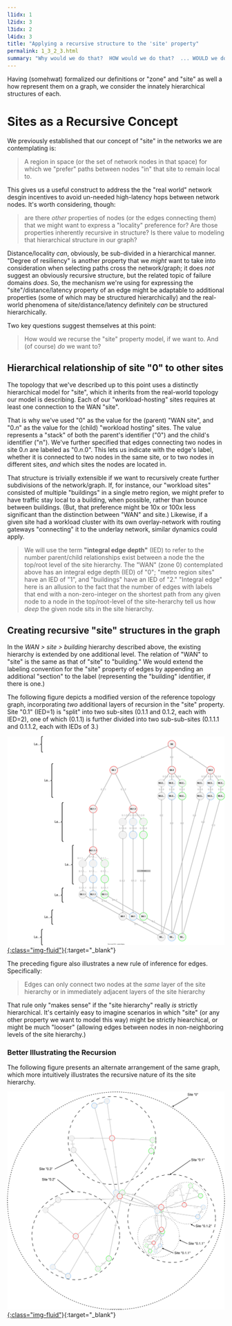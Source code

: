 ```yaml
---
l1idx: 1
l2idx: 3
l3idx: 2
l4idx: 3
title: "Applying a recursive structure to the 'site' property"
permalink: 1_3_2_3.html
summary: "Why would we do that?  HOW would we do that?  ... WOULD we do that?"
---
```


Having (somehwat) formalized our definitions or "zone" and "site" as well a how represent them on a graph, we consider the innately hierarchical structures of each.

# Sites as a Recursive Concept

We previously established that our concept of "site" in the networks we are contemplating is:
> A region in space (or the set of network nodes in that space) for which we "prefer" paths between nodes "in" that site to remain local to.

This gives us a useful construct to address the the "real world" network desgin incentives to avoid un-needed high-latency hops between network nodes.  It's worth considering, though: 
> are there *other* properties of nodes (or the edges connecting them) that we might want to express a "locality" preference for?  Are those properties inherently recursive in structure?  Is there value to modeling that hierarchical structure in our graph?

Distance/locality *can*, obviously, be sub-divided in a hierarchical manner.   "Degree of resiliency" is another property that we *might* want to take into consideration when selecting paths cross the network/graph; it does *not* suggest an obviously recursive structure, but the related topic of failure domains *does*.  So, the mechanism we're using for expressing the "site"/distance/latency property of an edge might be adaptable to additional properties (some of which may be structured hierarchically) and the real-world phenomena of site/distance/latency definitely *can* be structured hierarchically.

Two key questions suggest themselves at this point:
> How would we recurse the "site" property model, if we want to.  And (of course) *do* we want to?

##  Hierarchical relationship of site "0" to other sites

The topology that we've described up to this point uses a distinctly hierarchical model for "site", which it inherits from the real-world topology our model is describing.  Each of our "workload-hosting" sites requires at least one connection to the WAN "site".

That is why we've used "0" as the value for the (parent) "WAN site", and "0.*n*" as the value for the (child) "workload hosting" sites.  The value represents a "stack" of both the parent's identifier ("0") and the child's identifier ("n").   We've further specified that edges connecting two nodes in site 0.*n* are labeled as "0.*n*.0".  This lets us indicate with the edge's label, whether it is connected to two nodes in the same site, or to two nodes in different sites, *and* which sites the nodes are located in.

That structure is trivially extensible if we want to recursively create further subdivisions of the network/graph.  If, for instance, our "workload sites" consisted of multiple "buildings" in a single metro region, we might prefer to have traffic stay local to a building, when possible, rather than bounce between buildings.  (But, that preference might be 10x or 100x less significant than the distinction between "WAN" and site.)  Likewise, if a given site had a workload cluster with its own overlay-network with routing gateways "connecting" it to the underlay network, similar dynamics could apply.

> We will use the term **"integral edge depth"** (IED) to refer to the number parent/child relationships exist between a node the the top/root level of the site hierarchy.  The "WAN" (zone 0) contemplated above has an integral edge depth (IED) of "0"; "metro region sites" have an IED of "1", and "buildings" have an IED of "2."  "Integral edge" here is an allusion to the fact that the number of edges with labels that end with a non-zero-integer on the shortest path from any given node to a node in the top/root-level of the site-herarchy tell us how *deep* the given node sits in the site hierarchy.

## Creating recursive "site" structures in the graph

In the *WAN > site > building* hierarchy described above, the existing hierarchy is extended by one additional level.  The relation of "WAN" to "site" is the same as that of "site" to "building."  We would extend the labeling convention for the "site" property of edges by appending an additional "section" to the label (representing the "building" identifier, if there is one.)

The following figure depicts a modified version of the reference topology graph, incorporating *two* additional layers of recursion in the "site" property.  Site "0.1" (IED=1) is "split" into two sub-sites (0.1.1 and 0.1.2, each with IED=2), one of which (0.1.1) is further divided into two sub-sub-sites (0.1.1.1 and 0.1.1.2, each with IEDs of 3.)

[![image](./grphth-13.svg){:class="img-fluid"}](./pages/1/3(ecmp-symmetric)/grphth-13.svg){:target="_blank"}

The preceding figure also illustrates a new rule of inference for edges.  Specifically:

> Edges can only connect two nodes at the *same* layer of the site hierarchy or in immediately adjacent layers of the site hierarchy

That rule only "makes sense" if the "site hierarchy" really *is* strictly hierarchical. It's certainly easy to imagine scenarios in which "site" (or any other property we want to model this way) might be strictly hiearchical, or might be much "looser" (allowing edges between nodes in non-neighboring levels of the site hierarchy.)


### Better Illustrating the Recursion

The following figure presents an alternate arrangement of the same graph, which more intuitively illustrates the recursive nature of its the site hierarchy.

[![image](./grphth-15.svg){:class="img-fluid"}](./grphth-15.svg){:target="_blank"}
